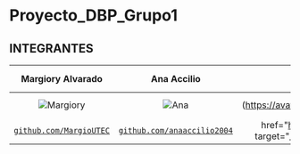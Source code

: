 # Proyecto_DBP_Grupo1

 ## INTEGRANTES <a name="id8"></a>
|   <a target="_blank">**Margiory Alvarado**</a>    |   <a target="_blank">**Ana Accilio**</a>   |     <a target="_blank">**Cristopher Meneses**</a> | <a target="_blank">**Alejandro Calizaya**</a>   |   <a target="_blank">**Matias Maravi**</a>      |      <a target="_blank">**Jerimy Sandoval**</a>      |
|:---------------------------------:|:--------------------------------------------:|:------------------------------------:|:--------------------------:|:--------------------------------------:|:---------------------------------:|
| ![Margiory](https://avatars.githubusercontent.com/u/91236159)  | ![Ana](https://avatars.githubusercontent.com/u/91237434)  | (https://avatars.githubusercontent.com/u/91240128)  |![Alejandro](https://avatars.githubusercontent.com/u/91271621) |   
| <a href="https://github.com/MargioUTEC" target="_blank">`github.com/MargioUTEC`</a> | <a href="https://github.com/anaaccilio2004" target="_blank">`github.com/anaaccilio2004`</a> |href="https://github.com/AlejandroCalizaya" target="_blank">`github.com/AlejandroCalizaya`</a> |
